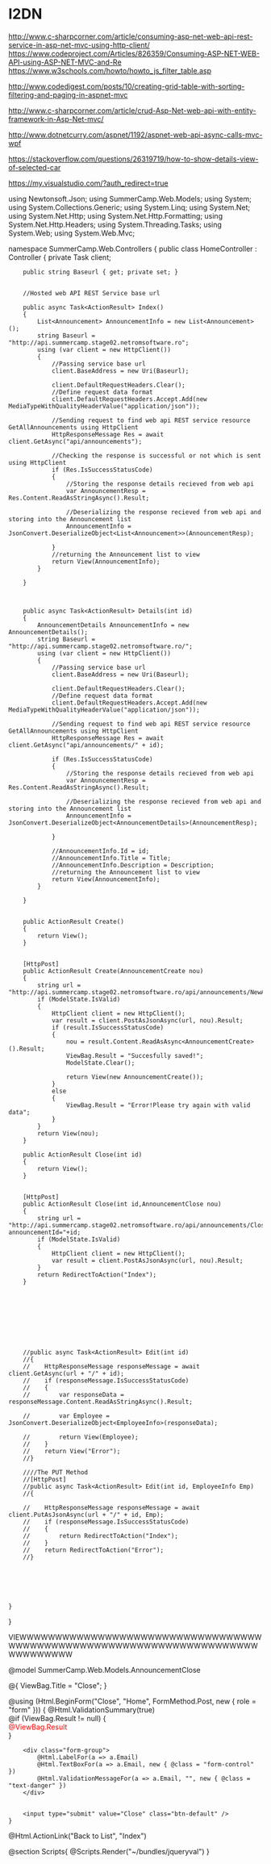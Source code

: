 # l2DN
http://www.c-sharpcorner.com/article/consuming-asp-net-web-api-rest-service-in-asp-net-mvc-using-http-client/
https://www.codeproject.com/Articles/826359/Consuming-ASP-NET-WEB-API-using-ASP-NET-MVC-and-Re
https://www.w3schools.com/howto/howto_js_filter_table.asp

http://www.codedigest.com/posts/10/creating-grid-table-with-sorting-filtering-and-paging-in-aspnet-mvc

http://www.c-sharpcorner.com/article/crud-Asp-Net-web-api-with-entity-framework-in-Asp-Net-mvc/

http://www.dotnetcurry.com/aspnet/1192/aspnet-web-api-async-calls-mvc-wpf

https://stackoverflow.com/questions/26319719/how-to-show-details-view-of-selected-car

https://my.visualstudio.com/?auth_redirect=true



using Newtonsoft.Json;
using SummerCamp.Web.Models;
using System;
using System.Collections.Generic;
using System.Linq;
using System.Net;
using System.Net.Http;
using System.Net.Http.Formatting;
using System.Net.Http.Headers;
using System.Threading.Tasks;
using System.Web;
using System.Web.Mvc;

namespace SummerCamp.Web.Controllers
{
    public class HomeController : Controller
    {
        private Task<HttpResponseMessage> client;


        public string Baseurl { get; private set; }


        //Hosted web API REST Service base url  

        public async Task<ActionResult> Index()
        {
            List<Announcement> AnnouncementInfo = new List<Announcement>();
            string Baseurl = "http://api.summercamp.stage02.netromsoftware.ro";
            using (var client = new HttpClient())
            {
                //Passing service base url  
                client.BaseAddress = new Uri(Baseurl);

                client.DefaultRequestHeaders.Clear();
                //Define request data format  
                client.DefaultRequestHeaders.Accept.Add(new MediaTypeWithQualityHeaderValue("application/json"));

                //Sending request to find web api REST service resource GetAllAnnouncements using HttpClient  
                HttpResponseMessage Res = await client.GetAsync("api/announcements");

                //Checking the response is successful or not which is sent using HttpClient  
                if (Res.IsSuccessStatusCode)
                {
                    //Storing the response details recieved from web api   
                    var AnnouncementResp = Res.Content.ReadAsStringAsync().Result;

                    //Deserializing the response recieved from web api and storing into the Announcement list  
                    AnnouncementInfo = JsonConvert.DeserializeObject<List<Announcement>>(AnnouncementResp);

                }
                //returning the Announcement list to view  
                return View(AnnouncementInfo);
            }

        }



        public async Task<ActionResult> Details(int id)
        {
            AnnouncementDetails AnnouncementInfo = new AnnouncementDetails();
            string Baseurl = "http://api.summercamp.stage02.netromsoftware.ro/";
            using (var client = new HttpClient())
            {
                //Passing service base url  
                client.BaseAddress = new Uri(Baseurl);

                client.DefaultRequestHeaders.Clear();
                //Define request data format  
                client.DefaultRequestHeaders.Accept.Add(new MediaTypeWithQualityHeaderValue("application/json"));

                //Sending request to find web api REST service resource GetAllAnnouncements using HttpClient  
                HttpResponseMessage Res = await client.GetAsync("api/announcements/" + id);

                if (Res.IsSuccessStatusCode)
                {
                    //Storing the response details recieved from web api   
                    var AnnouncementResp = Res.Content.ReadAsStringAsync().Result;

                    //Deserializing the response recieved from web api and storing into the Announcement list  
                    AnnouncementInfo = JsonConvert.DeserializeObject<AnnouncementDetails>(AnnouncementResp);

                }

                //AnnouncementInfo.Id = id;
                //AnnouncementInfo.Title = Title;
                //AnnouncementInfo.Description = Description;
                //returning the Announcement list to view  
                return View(AnnouncementInfo);
            }

        }


        public ActionResult Create()
        {
            return View();
        }


        [HttpPost]
        public ActionResult Create(AnnouncementCreate nou)
        {
            string url = "http://api.summercamp.stage02.netromsoftware.ro/api/announcements/NewAnnouncement";
            if (ModelState.IsValid)
            {
                HttpClient client = new HttpClient();
                var result = client.PostAsJsonAsync(url, nou).Result;
                if (result.IsSuccessStatusCode)
                {
                    nou = result.Content.ReadAsAsync<AnnouncementCreate>().Result;
                    ViewBag.Result = "Succesfully saved!";
                    ModelState.Clear();

                    return View(new AnnouncementCreate());
                }
                else
                {
                    ViewBag.Result = "Error!Please try again with valid data";
                }
            }
            return View(nou);
        }

        public ActionResult Close(int id)
        {
            return View();
        }


        [HttpPost]
        public ActionResult Close(int id,AnnouncementClose nou)
        {
            string url = "http://api.summercamp.stage02.netromsoftware.ro/api/announcements/CloseAnnouncement?announcementId="+id;
            if (ModelState.IsValid)
            {
                HttpClient client = new HttpClient();
                var result = client.PostAsJsonAsync(url, nou).Result;       
            }
            return RedirectToAction("Index");
        }









        //public async Task<ActionResult> Edit(int id)
        //{
        //    HttpResponseMessage responseMessage = await client.GetAsync(url + "/" + id);
        //    if (responseMessage.IsSuccessStatusCode)
        //    {
        //        var responseData = responseMessage.Content.ReadAsStringAsync().Result;

        //        var Employee = JsonConvert.DeserializeObject<EmployeeInfo>(responseData);

        //        return View(Employee);
        //    }
        //    return View("Error");
        //}

        ////The PUT Method
        //[HttpPost]
        //public async Task<ActionResult> Edit(int id, EmployeeInfo Emp)
        //{

        //    HttpResponseMessage responseMessage = await client.PutAsJsonAsync(url + "/" + id, Emp);
        //    if (responseMessage.IsSuccessStatusCode)
        //    {
        //        return RedirectToAction("Index");
        //    }
        //    return RedirectToAction("Error");
        //}






    }
}

VIEWWWWWWWWWWWWWWWWWWWWWWWWWWWWWWWWWWWWWWWWWWWWWWWWWWWWWWWWWWWWWWWWWWWWWWWWWWWWWW

@model SummerCamp.Web.Models.AnnouncementClose

@{
    ViewBag.Title = "Close";
}

<!DOCTYPE html>

<div style="max-width:600px">
    @using (Html.BeginForm("Close", "Home", FormMethod.Post, new { role = "form" }))
    {
        @Html.ValidationSummary(true)
        <div class="form-group">
            @if (ViewBag.Result != null)
            {
                <div style="color:red">@ViewBag.Result</div>
            }
        </div>

        <div class="form-group">
            @Html.LabelFor(a => a.Email)
            @Html.TextBoxFor(a => a.Email, new { @class = "form-control" })
            @Html.ValidationMessageFor(a => a.Email, "", new { @class = "text-danger" })
        </div>


        <input type="submit" value="Close" class="btn-default" />
    }
</div>
<p>@Html.ActionLink("Back to List", "Index")</p>
@section Scripts{
    @Scripts.Render("~/bundles/jqueryval")
}

